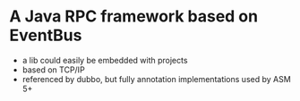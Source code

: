 # A Java RPC framework based on EventBus 
- a lib could easily be embedded with projects 
- based on TCP/IP 
- referenced by dubbo, but fully annotation implementations used by ASM 5+
